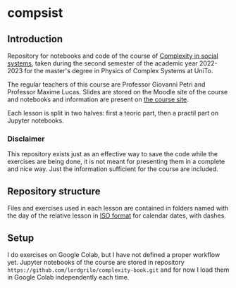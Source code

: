 # compsist
## Introduction
Repository for notebooks and code of the course of [Complexity in social systems](https://fisica-sc.campusnet.unito.it/do/corsi.pl/Show?_id=4ef1), taken during the second semester of the academic year 2022-2023 for the master's degree in Physics of Complex Systems at UniTo.

The regular teachers of this course are Professor Giovanni Petri and Professor Maxime Lucas. Slides are stored on the Moodle site of the course and notebooks and information are present on [the course site](https://lordgrilo.github.io/complexity-book/intro.html).

Each lesson is split in two halves: first a teoric part, then a practil part on Jupyter notebooks.

### Disclaimer
This repository exists just as an effective way to save the code while the exercises are being done, it is not meant for presenting them in a complete and nice way. Just the information sufficient for the course are included.

## Repository structure
Files and exercises used in each lesson are contained in folders named with the day of the relative lesson in [ISO format](https://en.wikipedia.org/wiki/ISO_8601#Dates) for calendar dates, with dashes.

## Setup
I do exercises on Google Colab, but I have not defined a proper workflow yet. Jupyter notebooks of the course are stored in repository `https://github.com/lordgrilo/complexity-book.git` and for now I load them in Google Colab independently each time.
